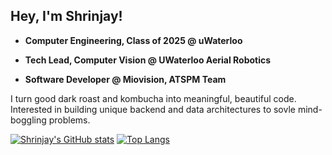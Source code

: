 ## Hey, I'm Shrinjay!

* **Computer Engineering, Class of 2025 @ uWaterloo**

* **Tech Lead, Computer Vision @ UWaterloo Aerial Robotics**
* **Software Developer @ Miovision, ATSPM Team**

I turn good dark roast and kombucha into meaningful, beautiful code. Interested in building unique backend and data architectures to sovle mind-boggling problems. 

[![Shrinjay's GitHub stats](https://github-readme-stats.vercel.app/api?username=shrinjay&show_icons=true&hide=issues)](https://github.com/anuraghazra/github-readme-stats)
[![Top Langs](https://github-readme-stats.vercel.app/api/top-langs/?username=shrinjay&layout=compact&exclude_repo=PointofSale,pumpnewwebsite,coding-challenge&hide=HTML,CSS,C,CMake,Makefile&langs_count=7)](https://github.com/anuraghazra/github-readme-stats)


